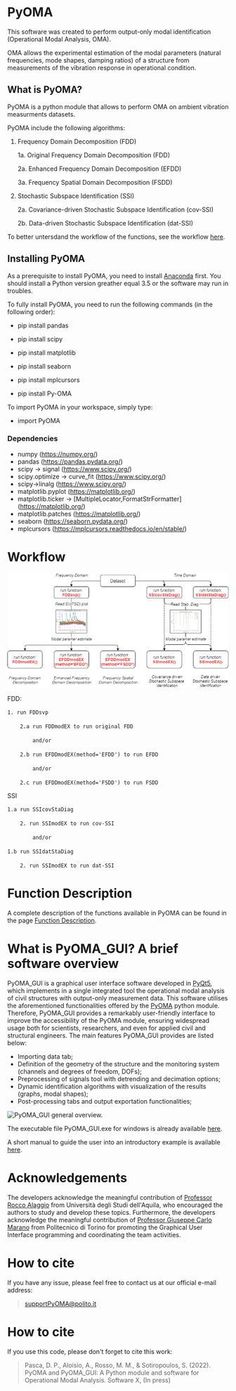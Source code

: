 
# PyOMA
This software was created to perform output-only modal identification (Operational Modal Analysis, OMA).

OMA allows the experimental estimation of the modal parameters (natural frequencies, mode shapes, damping ratios) of a structure from measurements of the vibration response in operational condition.




## What is PyOMA?
PyOMA is a python module that allows to perform OMA on ambient vibration measurments datasets.

PyOMA include the following algorithms:

1. Frequency Domain Decomposition (FDD)

	1a. Original Frequency Domain Decomposition (FDD)
	
	2a. Enhanced Frequency Domain Decomposition (EFDD)
	
	3a. Frequency Spatial Domain Decomposition (FSDD)
	
2. Stochastic Subspace Identification (SSI)

	2a. Covariance-driven Stochastic Subspace Identification (cov-SSI)
	
	2b. Data-driven Stochastic Subspace Identification (dat-SSI)	
	

To better untersdand the workflow of the functions, see the workflow [here](https://github.com/dagghe/PyOMA#workflow).


## Installing PyOMA
As a prerequisite to install PyOMA, you need to install [Anaconda](https://docs.anaconda.com/anaconda/install/) first.
You should install a Python version greather equal 3.5 or the software may run in troubles.

To fully install PyOMA, you need to run the following commands (in the following order):

- pip install pandas
- pip install scipy
- pip install matplotlib
- pip install seaborn
- pip install mplcursors

- pip install Py-OMA


To import PyOMA in your workspace, simply type:

- import PyOMA
 
 ### Dependencies
 - numpy (https://numpy.org/)
 - pandas (https://pandas.pydata.org/)
 - scipy -> signal (https://www.scipy.org/)
 - scipy.optimize -> curve_fit (https://www.scipy.org/)
 - scipy->linalg (https://www.scipy.org/)
 - matplotlib.pyplot (https://matplotlib.org/)
 - matplotlib.ticker -> [MultipleLocator,FormatStrFormatter] (https://matplotlib.org/)
 - matplotlib.patches (https://matplotlib.org/)
 - seaborn (https://seaborn.pydata.org/)
 - mplcursors (https://mplcursors.readthedocs.io/en/stable/)


# Workflow

![title](Images/FlowChartPyomaNEW.png)

FDD:

	1. run FDDsvp

		2.a run FDDmodEX to run original FDD
			
			and/or
			
		2.b run EFDDmodEX(method='EFDD') to run EFDD
			
			and/or
			
		2.c run EFDDmodEX(method='FSDD') to run FSDD

SSI

	1.a run SSIcovStaDiag 
		
		2. run SSImodEX to run cov-SSI

			and/or

	1.b run SSIdatStaDiag 
		
		2. run SSImodEX to run dat-SSI 


# Function Description

A complete description of the functions available in PyOMA can be found in the page [Function Description](https://github.com/dagghe/PyOMA/wiki/Function-Description).


# What is PyOMA_GUI? A brief software overview

PyOMA_GUI is a graphical user interface software developed in [PyQt5](https://pypi.org/project/PyQt5/), which implements in a single integrated tool the operational modal analysis of civil structures with output-only measurement data. This software utilises the aforementioned functionalities offered by the [PyOMA](https://github.com/dagghe/PyOMA) python module. Therefore, PyOMA_GUI provides a remarkably user-friendly interface to improve the accessibility of the PyOMA module, ensuring widespread usage both for scientists, researchers, and even for applied civil and structural engineers. The main features PyOMA_GUI provides are listed below:
- Importing data tab;
- Definition of the geometry of the structure and the monitoring system (channels and degrees of freedom, DOFs);
- Preprocessing of signals tool with detrending and decimation options;
- Dynamic identification algorithms with visualization of the results (graphs, modal shapes);
- Post-processing tabs and output exportation functionalities;

![`PyOMA_GUI` general overview.](paper/Fig2.png)

The executable file PyOMA_GUI.exe for windows is already available [here](PyOMA_GUI/PyOMA_GUI.exe).

A short manual to guide the user into an introductory example is available [here](PyOMA_V2.0/manual_v1.docx).

# Acknowledgements
The developers acknowledge the meaningful contribution of [Professor Rocco Alaggio](http://diceaa.univaq.it/team-view/prof_alaggio/) from Università degli Studi dell'Aquila, who encouraged the authors to study and develop these topics. Furthermore, the developers acknowledge the meaningful contribution of [Professor Giuseppe Carlo Marano](https://www.diseg.polito.it/en/personale/scheda/(nominativo)/giuseppe.marano) from Politecnico di Torino for promoting the Graphical User Interface programming and coordinating the team activities.

# How to cite
If you have any issue, please feel free to contact us at our official e-mail address:

> [supportPyOMA@polito.it](mailto:supportPyOMA@polito.it)

# How to cite
If you use this code, please don't forget to cite this work:

> Pasca, D. P., Aloisio, A., Rosso, M. M., & Sotiropoulos, S. (2022). PyOMA and PyOMA_GUI: A Python module and software for Operational Modal Analysis. Software X, (In press)